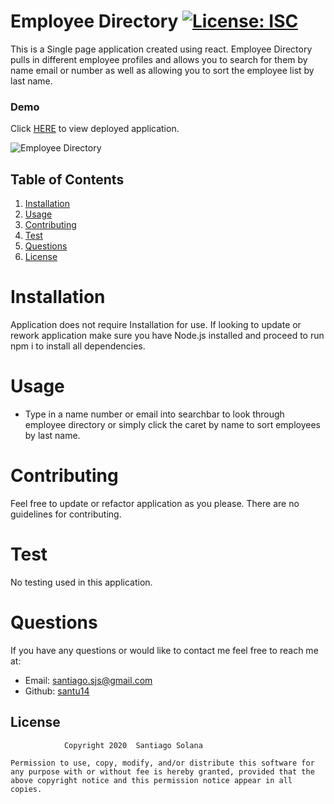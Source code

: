 
# Employee Directory     [![License: ISC](https://img.shields.io/badge/License-ISC-blue.svg)](https://opensource.org/licenses/ISC)

This is a Single page application created using react. Employee Directory pulls in different employee profiles and allows you to search for them by name email or number as well as allowing you to sort the employee list by last name.

### Demo
Click [HERE](https://santu14.github.io/Employee-Directory/) to view deployed application.

![Employee Directory](public/React-App.gif)


## Table of Contents
    
1. [Installation](#installation)
2. [Usage](#usage)
3. [Contributing](#contributing)
4. [Test](#test)
5. [Questions](#questions)
6. [License](#license)
    
# Installation
Application does not require Installation for use. If looking to update or rework application make sure you have Node.js installed and proceed to run npm i to install all dependencies.
# Usage
 - Type in a name number or email into searchbar to look through employee directory or simply click the caret by name to sort employees by last name.
# Contributing
Feel free to update or refactor application as you please. There are no guidelines for contributing.
# Test
No testing used in this application.
# Questions
If you have any questions or would like to contact me feel free to reach me at:
- Email: santiago.sjs@gmail.com
- Github: [santu14](https://github.com/santu14)

## License

                Copyright 2020  Santiago Solana

    Permission to use, copy, modify, and/or distribute this software for any purpose with or without fee is hereby granted, provided that the above copyright notice and this permission notice appear in all copies.
